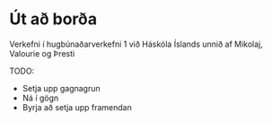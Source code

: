 # Út að borða
Verkefni í hugbúnaðarverkefni 1 við Háskóla Íslands unnið af Mikolaj, Valourie og Þresti

TODO:  
* Setja upp gagnagrun 
* Ná í gögn 
* Byrja að setja upp framendan 
